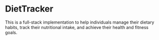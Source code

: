 # DietTracker
This is a full-stack implementation to help individuals manage their dietary habits, track their nutritional intake, and achieve their health and fitness goals. 
